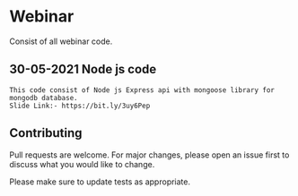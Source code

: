 # Webinar

Consist of all webinar code.


## 30-05-2021 Node js code

```
This code consist of Node js Express api with mongoose library for mongodb database.
Slide Link:- https://bit.ly/3uy6Pep
```

## Contributing
Pull requests are welcome. For major changes, please open an issue first to discuss what you would like to change.

Please make sure to update tests as appropriate.
